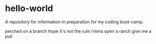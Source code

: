 # hello-world
A repository for information in preparation for my coding boot-camp.

perched on a branch
hope it's not the rule
i'mma open a ranch
give me a pull
